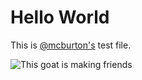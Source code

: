# Hello World

This is [@mcburton's](https://github.com/mcburton) test file.

![This goat is making friends](http://i.imgur.com/4rlXR7d.gif)

